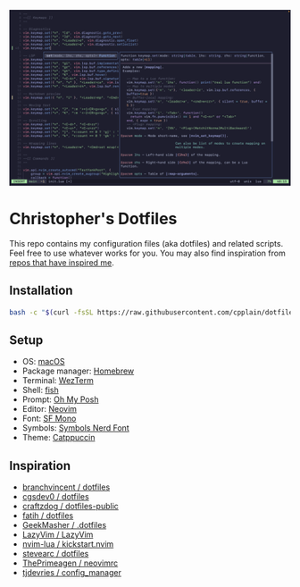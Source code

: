 ![neovim screenshot](./images/screenshot-1.png)

# Christopher's Dotfiles

This repo contains my configuration files (aka dotfiles) and related scripts. Feel free to use whatever works for you. You may also find inspiration from [repos that have inspired me](#inspiration).

## Installation

```bash
bash -c "$(curl -fsSL https://raw.githubusercontent.com/cpplain/dotfiles/main/bin/cfgmanager)"
```

## Setup

- OS: [macOS](https://support.apple.com/macos)
- Package manager: [Homebrew](https://brew.sh)
- Terminal: [WezTerm](https://github.com/wez/wezterm)
- Shell: [fish](https://fishshell.com)
- Prompt: [Oh My Posh](https://ohmyposh.dev)
- Editor: [Neovim](https://github.com/neovim/neovim)
- Font: [SF Mono](https://developer.apple.com/fonts/)
- Symbols: [Symbols Nerd Font](https://www.nerdfonts.com)
- Theme: [Catppuccin](https://github.com/wez/wezterm)

## Inspiration

- [branchvincent / dotfiles](https://github.com/branchvincent/dotfiles)
- [cgsdev0 / dotfiles](https://github.com/cgsdev0/dotfiles)
- [craftzdog / dotfiles-public](https://github.com/craftzdog/dotfiles-public)
- [fatih / dotfiles](https://github.com/fatih/dotfiles)
- [GeekMasher / .dotfiles](https://github.com/GeekMasher/.dotfiles)
- [LazyVim / LazyVim](https://github.com/LazyVim/LazyVim)
- [nvim-lua / kickstart.nvim](https://github.com/nvim-lua/kickstart.nvim)
- [stevearc / dotfiles](https://github.com/stevearc/dotfiles)
- [ThePrimeagen / neovimrc](https://github.com/ThePrimeagen/neovimrc)
- [tjdevries / config_manager](https://github.com/tjdevries/config_manager)
